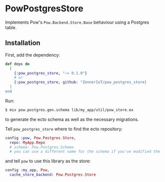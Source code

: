 # PowPostgresStore

Implements Pow's `Pow.Backend.Store.Base` behaviour using a Postgres table.

## Installation

First, add the dependency:

```elixir
def deps do
  [
    {:pow_postgres_store, "~> 0.1.0"}
    # or 
    {:pow_postgres_store, github: "ZennerIoT/pow_postgres_store}
  ]
end
```

Run:

```sh
$ mix pow.postgres.gen.schema lib/my_app/util/pow_store.ex
``` 

to generate the ecto schema as well as the necessary migrations.

Tell `pow_postgres_store` where to find the ecto repository:

```elixir
config :pow, Pow.Postgres.Store,
  repo: MyApp.Repo
  # schema: Pow.Postgres.Schema
  # you can use a different name for the schema if you've modified the generated file
```

and tell `pow` to use this library as the store:

```elixir
config :my_app, Pow,  
  cache_store_backend: Pow.Postgres.Store
```

